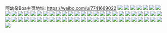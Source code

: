 阿幼朵Boa主页地址: https://weibo.com/u/7741669022 
![](https://wx4.sinaimg.cn/mw2000/008rVfLogy1h92i9smqirj31o0280npe.jpg) 
![](https://wx4.sinaimg.cn/mw2000/008rVfLogy1h92ia8mx0uj31o0280qv6.jpg) 
![](https://wx4.sinaimg.cn/mw2000/008rVfLogy1h92i9nw45lj31o02804qq.jpg) 
![](https://wx4.sinaimg.cn/mw2000/008rVfLogy1h92i9zcfnsj31o0280kjl.jpg) 
![](https://wx4.sinaimg.cn/mw2000/008rVfLogy1h92i9k8kt4j32801o04qq.jpg) 
![](https://wx4.sinaimg.cn/mw2000/008rVfLogy1h92ia4aqc7j31o0280e83.jpg) 
![](https://wx4.sinaimg.cn/mw2000/008rVfLogy1h92i9w6o5hj31o02807wj.jpg) 
![](https://wx4.sinaimg.cn/mw2000/008rVfLogy1h91e9gelatj31o0280x6q.jpg) 
![](https://wx4.sinaimg.cn/mw2000/008rVfLogy1h91e9iomvej31o0280x6p.jpg) 
![](https://wx4.sinaimg.cn/mw2000/008rVfLogy1h91e9m3qq3j31o0280hdv.jpg) 
![](https://wx4.sinaimg.cn/mw2000/008rVfLogy1h91e9s2d68j31o0280b2a.jpg) 
![](https://wx4.sinaimg.cn/mw2000/008rVfLogy1h91ebp7ol9j31o0280npe.jpg) 
![](https://wx4.sinaimg.cn/mw2000/008rVfLogy1h906xg5fs9j31o02807wi.jpg) 
![](https://wx4.sinaimg.cn/mw2000/008rVfLogy1h906xkun5hj31o0280b2a.jpg) 
![](https://wx4.sinaimg.cn/mw2000/008rVfLogy1h906xo9vycj32801o0x6p.jpg) 
![](https://wx4.sinaimg.cn/mw2000/008rVfLogy1h906xp8cwcj31o01hm7wh.jpg) 
![](https://wx4.sinaimg.cn/mw2000/008rVfLogy1h902qf45tzj30u0140ahh.jpg) 
![](https://wx4.sinaimg.cn/mw2000/008rVfLogy1h902qhs1hqj31400u0am8.jpg) 
![](https://wx4.sinaimg.cn/mw2000/008rVfLogy1h902qfqj5cj30u0140gu6.jpg) 
![](https://wx4.sinaimg.cn/mw2000/008rVfLogy1h902qgvkvgj30u0140gts.jpg) 
![](https://wx4.sinaimg.cn/mw2000/008rVfLogy1h902qiswp0j30u01407dw.jpg) 
![](https://wx4.sinaimg.cn/mw2000/008rVfLogy1h902qg8ot3j30u0140wm1.jpg) 
![](https://wx4.sinaimg.cn/mw2000/008rVfLoly1h8qi5ym61rj30u00yndjw.jpg) 
![](https://wx4.sinaimg.cn/mw2000/008rVfLoly1h8dy37ugwkj31o01wtb29.jpg) 
![](https://wx4.sinaimg.cn/mw2000/008rVfLoly1h8dy38rpraj31fn280u0x.jpg) 
![](https://wx4.sinaimg.cn/mw2000/008rVfLoly1h5qz89aqknj30th188gzf.jpg) 
![](https://wx4.sinaimg.cn/mw2000/008rVfLoly1h4zr3giow7j30jt0vtdr5.jpg) 
![](https://wx4.sinaimg.cn/mw2000/008rVfLoly1h4zr3fkiz8j30mo0zoq9j.jpg) 
![](https://wx4.sinaimg.cn/mw2000/008rVfLoly1h4zr3ga0jhj30xl0m447m.jpg) 
![](https://wx4.sinaimg.cn/mw2000/008rVfLoly1h4zr3fvhj6j30mn0xsjzb.jpg) 
![](https://wx4.sinaimg.cn/mw2000/008rVfLoly1h4j4o7wcaxj31o02807wj.jpg) 
![](https://wx4.sinaimg.cn/mw2000/008rVfLoly1h4j4o9hi1sj30mi0u07hj.jpg) 
![](https://wx4.sinaimg.cn/mw2000/008rVfLoly1h4j4oc7cymj30ty11ykcu.jpg) 
![](https://wx4.sinaimg.cn/mw2000/008rVfLoly1h4j4o3227cj30mi0u07eb.jpg) 
![](https://wx4.sinaimg.cn/mw2000/008rVfLoly1h4j4oftw17j31o02801kz.jpg) 
![](https://wx4.sinaimg.cn/mw2000/008rVfLoly1h4j4oh81gqj30mi0u015t.jpg) 
![](https://wx4.sinaimg.cn/mw2000/008rVfLoly1h4j4oj04cvj31o0280hdu.jpg) 
![](https://wx4.sinaimg.cn/mw2000/008rVfLoly1h4j4ok3yljj30mi0u0du8.jpg) 
![](https://wx4.sinaimg.cn/mw2000/008rVfLoly1h4j4om90qyj31o0280e83.jpg) 
![](https://wx4.sinaimg.cn/mw2000/008rVfLoly1h4fnj7da2mj32c0340nph.jpg) 
![](https://wx4.sinaimg.cn/mw2000/008rVfLoly1h4fnj3ew6rj32801o0npf.jpg) 
![](https://wx4.sinaimg.cn/mw2000/008rVfLoly1h4fnj831pmj32801o0npd.jpg) 
![](https://wx4.sinaimg.cn/mw2000/008rVfLoly1h4fnj16ihnj31ir2251kz.jpg) 
![](https://wx4.sinaimg.cn/mw2000/008rVfLoly1h4fnj5ecz0j33402c0hdw.jpg) 
![](https://wx4.sinaimg.cn/mw2000/008rVfLoly1h4fnotdcalj31o0280e84.jpg) 
![](https://wx4.sinaimg.cn/mw2000/008rVfLoly1h4fnqyjmvrj30kx0nnnbx.jpg) 
![](https://wx4.sinaimg.cn/mw2000/008rVfLoly1h4fnjb3zffj33402c0u10.jpg) 
![](https://wx4.sinaimg.cn/mw2000/008rVfLoly1h4fnj1teswj30u00woqo1.jpg) 
![](https://wx4.sinaimg.cn/mw2000/008rVfLoly1h4domlshcej30rc0y8af4.jpg) 
![](https://wx4.sinaimg.cn/mw2000/008rVfLoly1h4dom1yxtsj30u014047t.jpg) 
![](https://wx4.sinaimg.cn/mw2000/008rVfLoly1h4dom1pcmqj30u011awnn.jpg) 
![](https://wx4.sinaimg.cn/mw2000/008rVfLoly1h4donc3tq9j30u00w345z.jpg) 
![](https://wx4.sinaimg.cn/mw2000/008rVfLoly1h4donrptvxj315k0u0k1c.jpg) 
![](https://wx4.sinaimg.cn/mw2000/008rVfLoly1h4dom29ynbj30u013ak0i.jpg) 
![](https://wx4.sinaimg.cn/mw2000/008rVfLoly1h4dom1fym0j30u00q9796.jpg) 
![](https://wx4.sinaimg.cn/mw2000/008rVfLoly1h00520a7cmj30n01dqqb6.jpg) 
![](https://wx4.sinaimg.cn/mw2000/008rVfLoly1h00520reznj30u016e4bj.jpg) 
![](https://wx4.sinaimg.cn/mw2000/008rVfLoly1h0051z7819j30u013z7f3.jpg) 
